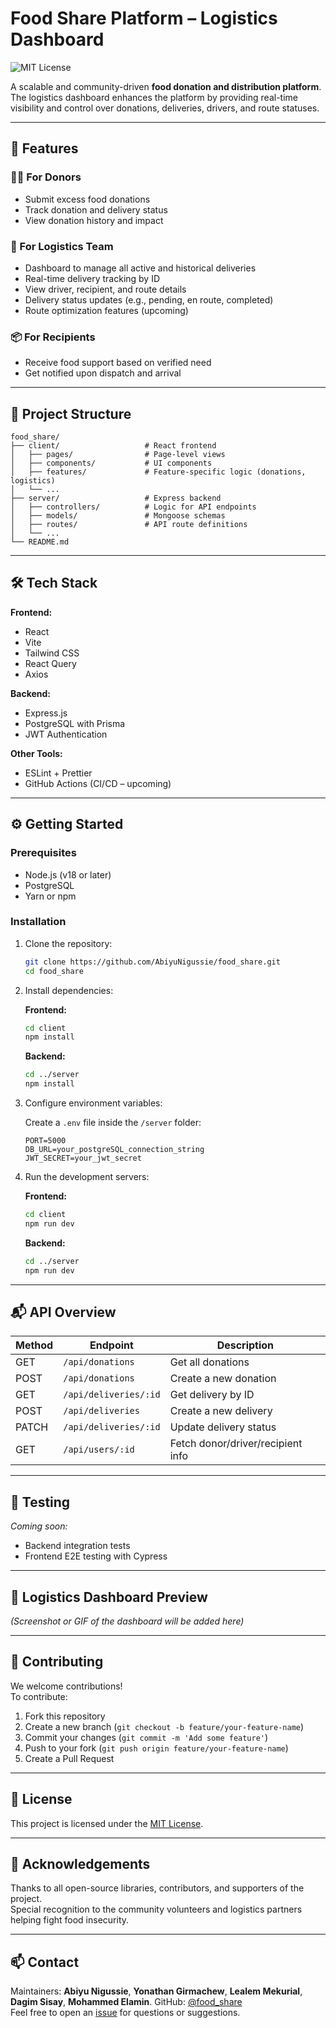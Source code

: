 # Food Share Platform – Logistics Dashboard

![MIT License](https://img.shields.io/badge/License-MIT-green.svg)

A scalable and community-driven **food donation and distribution platform**. The logistics dashboard enhances the platform by providing real-time visibility and control over donations, deliveries, drivers, and route statuses.

---

## 🚀 Features

### 🧑‍🍳 For Donors
- Submit excess food donations
- Track donation and delivery status
- View donation history and impact

### 🚛 For Logistics Team
- Dashboard to manage all active and historical deliveries
- Real-time delivery tracking by ID
- View driver, recipient, and route details
- Delivery status updates (e.g., pending, en route, completed)
- Route optimization features (upcoming)

### 📦 For Recipients
- Receive food support based on verified need
- Get notified upon dispatch and arrival

---

## 📁 Project Structure

```
food_share/
├── client/                   # React frontend
│   ├── pages/                # Page-level views
│   ├── components/           # UI components
│   ├── features/             # Feature-specific logic (donations, logistics)
│   └── ...
├── server/                   # Express backend
│   ├── controllers/          # Logic for API endpoints
│   ├── models/               # Mongoose schemas
│   ├── routes/               # API route definitions
│   └── ...
└── README.md
```

---

## 🛠️ Tech Stack

**Frontend:**
- React
- Vite
- Tailwind CSS
- React Query
- Axios

**Backend:**
- Express.js
- PostgreSQL with Prisma
- JWT Authentication

**Other Tools:**
- ESLint + Prettier
- GitHub Actions (CI/CD – upcoming)

---

## ⚙️ Getting Started

### Prerequisites

- Node.js (v18 or later)
- PostgreSQL
- Yarn or npm

### Installation

1. Clone the repository:
   ```bash
   git clone https://github.com/AbiyuNigussie/food_share.git
   cd food_share
   ```

2. Install dependencies:

   **Frontend:**
   ```bash
   cd client
   npm install
   ```

   **Backend:**
   ```bash
   cd ../server
   npm install
   ```

3. Configure environment variables:

   Create a `.env` file inside the `/server` folder:

   ```env
   PORT=5000
   DB_URL=your_postgreSQL_connection_string
   JWT_SECRET=your_jwt_secret
   ```

4. Run the development servers:

   **Frontend:**
   ```bash
   cd client
   npm run dev
   ```

   **Backend:**
   ```bash
   cd ../server
   npm run dev
   ```

---

## 📬 API Overview

| Method | Endpoint                  | Description                       |
|--------|---------------------------|-----------------------------------|
| GET    | `/api/donations`          | Get all donations                 |
| POST   | `/api/donations`          | Create a new donation             |
| GET    | `/api/deliveries/:id`     | Get delivery by ID                |
| POST   | `/api/deliveries`         | Create a new delivery             |
| PATCH  | `/api/deliveries/:id`     | Update delivery status            |
| GET    | `/api/users/:id`          | Fetch donor/driver/recipient info |

---

## 🧪 Testing

_Coming soon:_  
- Backend integration tests  
- Frontend E2E testing with Cypress  

---

## 📸 Logistics Dashboard Preview

_(Screenshot or GIF of the dashboard will be added here)_

---

## 🤝 Contributing

We welcome contributions!  
To contribute:

1. Fork this repository  
2. Create a new branch (`git checkout -b feature/your-feature-name`)  
3. Commit your changes (`git commit -m 'Add some feature'`)  
4. Push to your fork (`git push origin feature/your-feature-name`)  
5. Create a Pull Request  

---

## 📄 License

This project is licensed under the [MIT License](LICENSE).

---

## 🙌 Acknowledgements

Thanks to all open-source libraries, contributors, and supporters of the project.  
Special recognition to the community volunteers and logistics partners helping fight food insecurity.

---

## 📫 Contact

Maintainers: **Abiyu Nigussie**, **Yonathan Girmachew**, **Lealem Mekurial**, **Dagim Sisay**, **Mohammed Elamin**.
GitHub: [@food_share](https://github.com/AbiyuNigussie/food_share)  
Feel free to open an [issue](https://github.com/AbiyuNigussie/food_share/issues) for questions or suggestions.
